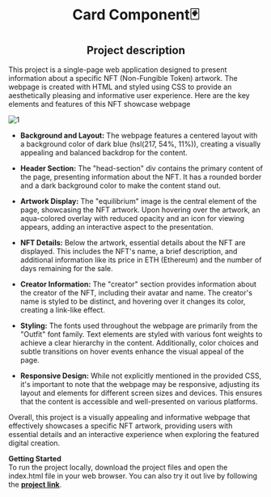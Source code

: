 <h1 align="center">Card Component🃏</h1>
<h2 align="center">Project description</h2>

This project is a single-page web application designed to present information about a specific NFT (Non-Fungible Token) artwork. 
The webpage is created with HTML and styled using CSS to provide an aesthetically pleasing and informative user experience. Here are the key elements and features of this NFT showcase webpage

![1]()

* **Background and Layout:**
The webpage features a centered layout with a background color of dark blue (hsl(217, 54%, 11%)), creating a visually appealing and balanced backdrop for the content.

* **Header Section:**
The "head-section" div contains the primary content of the page, presenting information about the NFT. It has a rounded border and a dark background color to make the content stand out.

* **Artwork Display:**
The "equilibrium" image is the central element of the page, showcasing the NFT artwork. Upon hovering over the artwork, an aqua-colored overlay with reduced opacity and an icon for viewing appears, adding an interactive aspect to the presentation.

* **NFT Details:**
Below the artwork, essential details about the NFT are displayed. This includes the NFT's name, a brief description, and additional information like its price in ETH (Ethereum) and the number of days remaining for the sale.

* **Creator Information:**
The "creator" section provides information about the creator of the NFT, including their avatar and name. The creator's name is styled to be distinct, and hovering over it changes its color, creating a link-like effect.

* **Styling:**
The fonts used throughout the webpage are primarily from the "Outfit" font family. Text elements are styled with various font weights to achieve a clear hierarchy in the content. Additionally, color choices and subtle transitions on hover events enhance the visual appeal of the page.

* **Responsive Design:**
While not explicitly mentioned in the provided CSS, it's important to note that the webpage may be responsive, adjusting its layout and elements for different screen sizes and devices. This ensures that the content is accessible and well-presented on various platforms.

Overall, this project is a visually appealing and informative webpage that effectively showcases a specific NFT artwork, providing users with essential details and an interactive experience when exploring the featured digital creation.

**Getting Started** <br>
To run the project locally, download the project files and open the index.html file in your web browser. You can also try it out live by following the [**project link**](https://alo7lika.github.io/Card_Component/).
